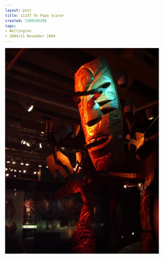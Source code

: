 ```yaml
---
layout: post
title: 11337 Te Papa Scarer
created: 1100345298
tags:
- Wellington
- 2004/11 November 2004
---
```


<img src="/image/images/11337_te_papa_scarer-1504.jpg"/>


